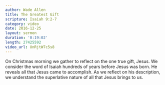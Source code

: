 ```yaml
---
author: Wade Allen
title: The Greatest Gift
scripture: Isaiah 9:2-7
category: video
date: 2016-12-25
layout: sermon
duration: '0:19:02' 
length: 27425592
video_url: UnRjtW7c5s8
---
```


On Christmas morning we gather to reflect on the one true gift, Jesus. We consider the word of Isaiah hundreds of years before Jesus was born. He reveals all that Jesus came to accomplish. As we reflect on his description, we understand the superlative nature of all that Jesus brings to us.
